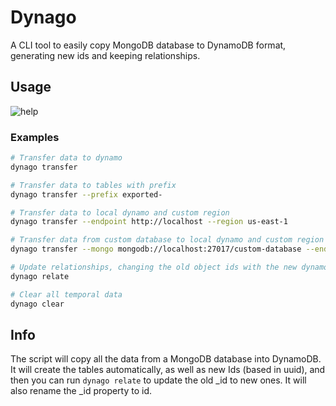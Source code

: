 # Dynago
A CLI tool to easily copy MongoDB database to DynamoDB format, generating new ids and keeping relationships.

## Usage
![help](https://raw.githubusercontent.com/aeberdinelli/dynago/master/docs/help.png)

### Examples
```bash
# Transfer data to dynamo
dynago transfer

# Transfer data to tables with prefix
dynago transfer --prefix exported-

# Transfer data to local dynamo and custom region
dynago transfer --endpoint http://localhost --region us-east-1

# Transfer data from custom database to local dynamo and custom region
dynago transfer --mongo mongodb://localhost:27017/custom-database --endpoint http://localhost:8000 --region us-west-2

# Update relationships, changing the old object ids with the new dynamo ids
dynago relate

# Clear all temporal data
dynago clear
```

## Info
The script will copy all the data from a MongoDB database into DynamoDB. It will create the tables automatically, as well as new Ids (based in uuid), and then you can run `dynago relate` to update the old _id to new ones.
It will also rename the _id property to id. 
